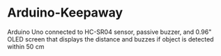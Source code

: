 # Arduino-Keepaway
Arduino Uno connected to HC-SR04 sensor, passive buzzer, and 0.96" OLED screen that displays the distance and buzzes if object is detected within 50 cm
